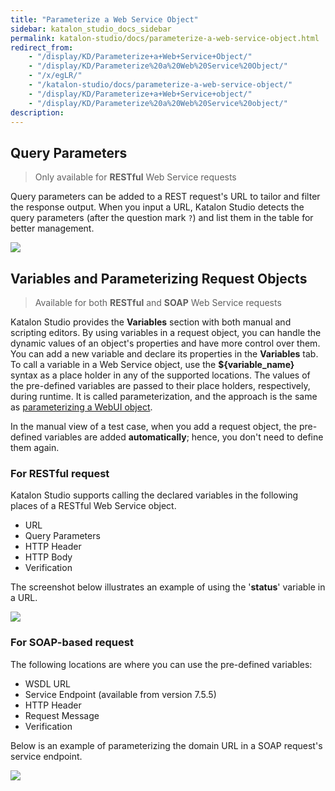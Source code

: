 ```yaml
---
title: "Parameterize a Web Service Object" 
sidebar: katalon_studio_docs_sidebar
permalink: katalon-studio/docs/parameterize-a-web-service-object.html 
redirect_from:
    - "/display/KD/Parameterize+a+Web+Service+Object/"
    - "/display/KD/Parameterize%20a%20Web%20Service%20Object/"
    - "/x/egLR/"
    - "/katalon-studio/docs/parameterize-a-web-service-object/"
    - "/display/KD/Parameterize+a+Web+Service+object/"
    - "/display/KD/Parameterize%20a%20Web%20Service%20object/"
description: 
---
```


## Query Parameters

> Only available for **RESTful** Web Service requests

Query parameters can be added to a REST request's URL to tailor and filter the response output. When you input a URL, Katalon Studio detects the query parameters (after the question mark `?`) and list them in the table for better management.

![](https://github.com/katalon-studio/docs-images/raw/master/katalon-studio/docs/updated-parameterize-a-web-service-object/Screen-Shot-2018-09-18-at-5.04.18-PM.png)

## Variables and Parameterizing Request Objects

> Available for both **RESTful** and **SOAP** Web Service requests

Katalon Studio provides the **Variables** section with both manual and scripting editors. By using variables in a request object, you can handle the dynamic values of an object's properties and have more control over them. You can add a new variable and declare its properties in the **Variables** tab. To call a variable in a Web Service object, use the **${variable_name}** syntax as a place holder in any of the supported locations. The values of the pre-defined variables are passed to their place holders, respectively, during runtime. It is called parameterization, and the approach is the same as [parameterizing a WebUI object](https://docs.katalon.com/katalon-studio/docs/manage-web-test-object.html#parameterize-web-test-objects).

In the manual view of a test case, when you add a request object, the pre-defined variables are added **automatically**; hence, you don't need to define them again.

### For RESTful request

Katalon Studio supports calling the declared variables in the following places of a RESTful Web Service object.

* URL
* Query Parameters
* HTTP Header
* HTTP Body
* Verification

The screenshot below illustrates an example of using the '**status**' variable in a URL.

![](https://github.com/katalon-studio/docs-images/raw/master/katalon-studio/docs/updated-parameterize-a-web-service-object/Screen-Shot-2018-09-18-at-5.10.01-PM.png)

### For SOAP-based request

The following locations are where you can use the pre-defined variables:

* WSDL URL
* Service Endpoint (available from version 7.5.5)
* HTTP Header
* Request Message
* Verification

Below is an example of parameterizing the domain URL in a SOAP request's service endpoint.

<img src="https://github.com/katalon-studio/docs-images/raw/master/katalon-studio/docs/parameterize-a-web-service-object/soap-endpoint.png">